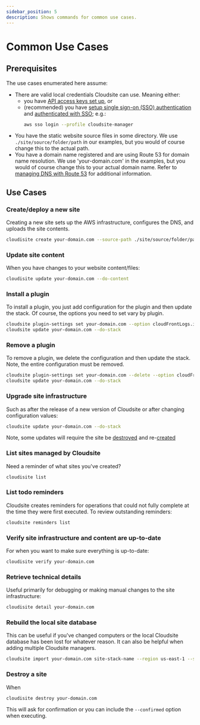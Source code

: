 ```yaml
---
sidebar_position: 5
description: Shows commands for common use cases.
---
```

# Common Use Cases

## Prerequisites

The use cases enumerated here assume:
- There are valid local credentials Cloudsite can use. Meaning either:
  - you have [API access keys set up](/docs/getting-started/authentication#initial-authentication-with-access-keys), or
  - (recommended) you have [setup single sign-on (SSO) authentication](/docs/getting-started/authentication#single-sign-on-authentication) and [authenticated with SSO](/docs/getting-started/authentication#single-sign-on-authentication); e.g.:
    ```bash
    aws sso login --profile cloudsite-manager
    ```
- You have the static website source files in some directory. We use `./site/source/folder/path` in our examples, but you would of course change this to the actual path.
- You have a domain name registered and are using Route 53 for domain name resolution. We use 'your-domain.com' in the examples, but you would of course change this to your actual domain name. Refer to [managing DNS with Route 53](./domain-names#managing-dns-with-route-53) for additional information.

## Use Cases

### Create/deploy a new site

Creating a new site sets up the AWS infrastructure, configures the DNS, and uploads the site contents.

```bash
cloudisite create your-domain.com --source-path ./site/source/folder/path
```

### Update site content

When you have changes to your website content/files:
```bash
cloudisite update your-domain.com --do-content
```

### Install a plugin

To install a plugin, you just add configuration for the plugin and then update the stack. Of course, the options you need to set vary by plugin.
```bash
cloudsite plugin-settings set your-domain.com --option cloudFrontLogs.includeCookies:false
cloudsite update your-domain.com --do-stack
```

### Remove a plugin

To remove a plugin, we delete the configuration and then update the stack. Note, the entire configuration must be removed.
```bash
cloudsite plugin-settings set your-domain.com --delete --option cloudFrontLogs
cloudsite update your-domain.com --do-stack
```

### Upgrade site infrastructure

Such as after the release of a new version of Cloudsite or after changing configuration values:
```bash
cloudsite update your-domain.com --do-stack
```
Note, some updates will require the site be [destroyed](#destroy-a-site) and re-[created](#create-deploy-a-new-site)

### List sites managed by Cloudsite

Need a reminder of what sites you've created?
```bash
cloudisite list
```

### List todo reminders

Cloudsite creates reminders for operations that could not fully complete at the time they were first executed. To review outstanding reminders:
```bash
cloudsite reminders list
```

### Verify site infrastructure and content are up-to-date

For when you want to make sure everything is up-to-date:
```bash
cloudisite verify your-domain.com
```

### Retrieve technical details

Useful primarily for debugging or making manual changes to the site infrastructure:
```bash
cloudisite detail your-domain.com
```

### Rebuild the local site database

This can be useful if you've changed computers or the local Cloudsite database has been lost for whatever reason. It can also be helpful when adding multiple Cloudsite managers.

```bash
cloudsite import your-domain.com site-stack-name --region us-east-1 --source-path ./site/source/folder/path
```

### Destroy a site

When 
```bash
cloudisite destroy your-domain.com
```

This will ask for confirmation or you can include the `--confirmed` option when executing.
